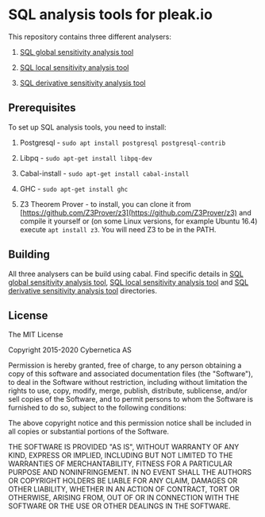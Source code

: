 # SQL analysis tools for pleak.io

This repository contains three different analysers:

1) [SQL global sensitivity analysis tool](https://github.com/pleak-tools/pleak-sql-analysis/tree/master/globalsensitivity-cabal)

2) [SQL local sensitivity analysis tool](https://github.com/pleak-tools/pleak-sql-analysis/tree/master/localsensitivity-cabal)

3) [SQL derivative sensitivity analysis tool](https://github.com/pleak-tools/pleak-sql-analysis/tree/master/banach)

## Prerequisites

To set up SQL analysis tools, you need to install:

1) Postgresql - `sudo apt install postgresql postgresql-contrib`

2) Libpq - `sudo apt-get install libpq-dev`

3) Cabal-install - `sudo apt-get install cabal-install`

4) GHC - `sudo apt-get install ghc`

5) Z3 Theorem Prover - to install, you can clone it from [https://github.com/Z3Prover/z3](https://github.com/Z3Prover/z3) and compile it yourself or (on some Linux versions, for example Ubuntu 16.4) execute `apt install z3`. You will need Z3 to be in the PATH.

## Building

All three analysers can be build using cabal. Find specific details in [SQL global sensitivity analysis tool](https://github.com/pleak-tools/pleak-sql-analysis/tree/master/globalsensitivity-cabal), [SQL local sensitivity analysis tool](https://github.com/pleak-tools/pleak-sql-analysis/tree/master/localsensitivity-cabal) and [SQL derivative sensitivity analysis tool](https://github.com/pleak-tools/pleak-sql-analysis/tree/master/banach) directories.

## License

The MIT License

Copyright 2015-2020 Cybernetica AS

Permission is hereby granted, free of charge, to any person obtaining a copy of this software and associated documentation files (the "Software"), to deal in the Software without restriction, including without limitation the rights to use, copy, modify, merge, publish, distribute, sublicense, and/or sell copies of the Software, and to permit persons to whom the Software is furnished to do so, subject to the following conditions:

The above copyright notice and this permission notice shall be included in all copies or substantial portions of the Software.

THE SOFTWARE IS PROVIDED "AS IS", WITHOUT WARRANTY OF ANY KIND, EXPRESS OR IMPLIED, INCLUDING BUT NOT LIMITED TO THE WARRANTIES OF MERCHANTABILITY, FITNESS FOR A PARTICULAR PURPOSE AND NONINFRINGEMENT. IN NO EVENT SHALL THE AUTHORS OR COPYRIGHT HOLDERS BE LIABLE FOR ANY CLAIM, DAMAGES OR OTHER LIABILITY, WHETHER IN AN ACTION OF CONTRACT, TORT OR OTHERWISE, ARISING FROM, OUT OF OR IN CONNECTION WITH THE SOFTWARE OR THE USE OR OTHER DEALINGS IN THE SOFTWARE.
